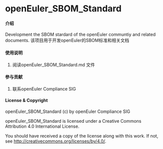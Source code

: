 # openEuler_SBOM_Standard

#### 介绍
Development the SBOM stardard of the openEuler communtiy and related documents.
该项目用于开发openEuler的SBOM标准和相关文档


#### 使用说明

1.  阅读openEuler_SBOM_Standard.md 文件


#### 参与贡献
1.  联系openEuler Compliance SIG


#### License & Copyright

openEuler_SBOM_Standard (c) by openEuler Compliance SIG

openEuler_SBOM_Standard is licensed under a
Creative Commons Attribution 4.0 International License.

You should have received a copy of the license along with this
work. If not, see <http://creativecommons.org/licenses/by/4.0/>.

